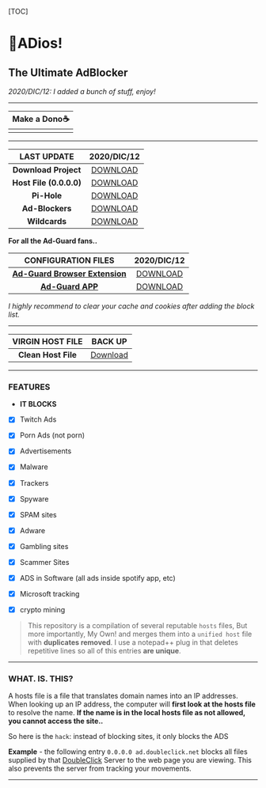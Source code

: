 [TOC]



# 👋**AD**ios!

## The Ultimate AdBlocker

*2020/DIC/12: I added a bunch of stuff, enjoy!*

------

| **Make a Dono**☕ |
| :--------------: |
|                  |

------

|     **LAST UPDATE**     |              **2020/DIC/12**               |
| :---------------------: | :----------------------------------------: |
|  **Download Project**   |    [DOWNLOAD](https://bit.ly/HostBlock)    |
| **Host File (0.0.0.0)** |  [DOWNLOAD](https://bit.ly/HostBlockRaw)   |
|       **Pi-Hole**       | [DOWNLOAD](https://bit.ly/PiHoleHostBlock) |
|     **Ad-Blockers**     |    [DOWNLOAD](https://bit.ly/HostBlock)    |
|      **Wildcards**      |    [DOWNLOAD](https://bit.ly/HostBlock)    |

**For all the Ad-Guard fans..** 

|                   **CONFIGURATION FILES**                    |           **2020/DIC/12**            |
| :----------------------------------------------------------: | :----------------------------------: |
| **[Ad-Guard Browser Extension](https://adguard.com/en/adguard-assistant/overview.html)** | [DOWNLOAD](https://bit.ly/HostBlock) |
| **[Ad-Guard APP](https://adguard.com/en/adguard-windows/overview.html)** | [DOWNLOAD](https://bit.ly/HostBlock) |

*I highly recommend to clear your cache and cookies after adding the block list.*



------

| **VIRGIN HOST FILE** |                         **BACK UP**                          |
| :------------------: | :----------------------------------------------------------: |
| **Clean Host File**  | [Download](http://winhelp2002.mvps.org/defaultwin7-hosts.zip) |

------



### FEATURES

- **IT BLOCKS**

 -   [x] Twitch Ads
 -   [x] Porn Ads (not porn)
 -   [x] Advertisements
 -   [x] Malware
 -   [x] Trackers
 -   [x] Spyware
 -   [x] SPAM sites
 -   [x] Adware
 -   [x] Gambling sites
 -   [x] Scammer Sites
 -   [x] ADS in Software (all ads inside spotify app, etc)
 -   [x] Microsoft tracking
 -   [x] crypto mining



> This repository is a compilation of several reputable `hosts` files, But more importantly, My Own!
> and merges them into a `unified host` file with **duplicates removed**. 
> I use a notepad++ plug in that deletes repetitive lines so all of this entries **are unique**.



------



### WHAT. IS. THIS?

A hosts file is a file that translates domain names into an IP addresses.
When looking up an IP address, the computer will **first look at the hosts file** to resolve the name. **If the name is in the local hosts file as not allowed, you cannot access the site..** 

So here is the `hack`: instead of blocking sites, it only blocks the ADS

**Example** - the following entry `0.0.0.0 ad.doubleclick.net` blocks all files supplied by that [DoubleClick](http://en.wikipedia.org/wiki/Doubleclick "Wikipedia Definition of Doubleclick") Server to the web page you are viewing. This also prevents the server from tracking your movements.



------



